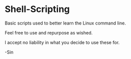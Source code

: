 # Shell-Scripting
Basic scripts used to better learn the Linux command line.

Feel free to use and repurpose as wished.

I accept no liability in what you decide to use these for.

-Sin
